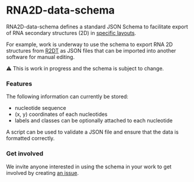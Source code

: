 # RNA2D-data-schema

RNA2D-data-schema defines a standard JSON Schema to facilitate export of RNA secondary structures (2D) in [specific layouts](https://www.nature.com/articles/s41467-021-23555-5). 

For example, work is underway to use the schema to export RNA 2D structures from [R2DT](https://github.com/rnacentral/r2dt) as JSON files that can be imported into another software for manual editing. 

:warning: This is work in progress and the schema is subject to change.

### Features

The following information can currently be stored:

- nucleotide sequence
- (x, y) coordinates of each nucleotides
- labels and classes can be optionally attached to each nucleotide

A script can be used to validate a JSON file and ensure that the data is formatted correctly.

### Get involved

We invite anyone interested in using the schema in your work to get involved by creating [an issue](https://github.com/LDWLab/RNA2D-data-schema/issues).
